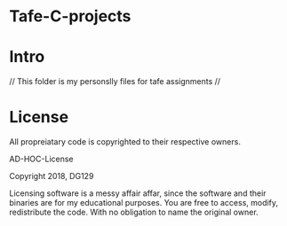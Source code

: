 # Tafe-C-projects

# Intro
// This folder is my personslly files for tafe assignments //

# License
All propreiatary code is copyrighted to their respective owners.

AD-HOC-License

Copyright 2018, DG129

Licensing software is a messy affair affar, since the software and their binaries are for my educational purposes.
You are free to access, modify, redistribute the code. With no obligation to name the original owner.
